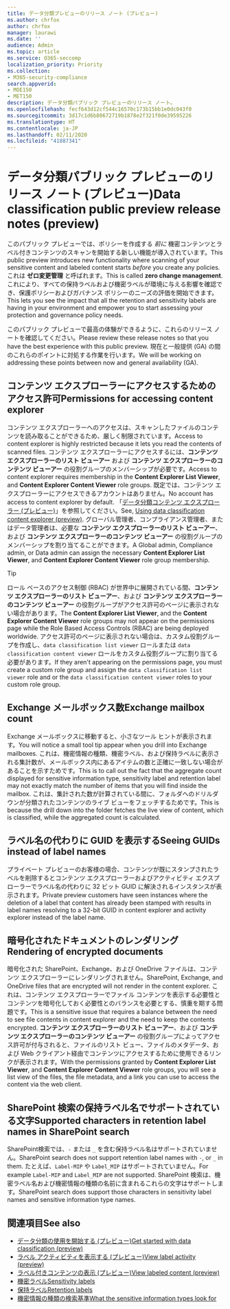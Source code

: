 ```yaml
---
title: データ分類プレビューのリリース ノート (プレビュー)
ms.author: chrfox
author: chrfox
manager: laurawi
ms.date: ''
audience: Admin
ms.topic: article
ms.service: O365-seccomp
localization_priority: Priority
ms.collection:
- M365-security-compliance
search.appverid:
- MOE150
- MET150
description: データ分類パブリック プレビューのリリース ノート。
ms.openlocfilehash: fecf643d12cf544c16570c173b15bb1e0dc043f0
ms.sourcegitcommit: 3d17c1d6b80672719b1878e2f321f0de39595226
ms.translationtype: HT
ms.contentlocale: ja-JP
ms.lasthandoff: 02/11/2020
ms.locfileid: "41887341"
---
```

# <a name="data-classification-public-preview-release-notes-preview"></a><span data-ttu-id="46b88-103">データ分類パブリック プレビューのリリース ノート (プレビュー)</span><span class="sxs-lookup"><span data-stu-id="46b88-103">Data classification public preview release notes (preview)</span></span>

<span data-ttu-id="46b88-104">このパブリック プレビューでは、ポリシーを作成する *前に* 機密コンテンツとラベル付きコンテンツのスキャンを開始する新しい機能が導入されています。</span><span class="sxs-lookup"><span data-stu-id="46b88-104">This public preview introduces new functionality where scanning of your sensitive content and labeled content starts *before* you create any policies.</span></span> <span data-ttu-id="46b88-105">これは **ゼロ変更管理** と呼ばれます。</span><span class="sxs-lookup"><span data-stu-id="46b88-105">This is called **zero change management**.</span></span> <span data-ttu-id="46b88-106">これにより、すべての保持ラベルおよび機密ラベルが環境に与える影響を確認でき、保護ポリシーおよびガバナンス ポリシーのニーズの評価を開始できます。</span><span class="sxs-lookup"><span data-stu-id="46b88-106">This lets you see the impact that all the retention and sensitivity labels are having in your environment and empower you to start assessing your protection and governance policy needs.</span></span>

<span data-ttu-id="46b88-107">このパブリック プレビューで最高の体験ができるように、これらのリリース ノートを確認してください。</span><span class="sxs-lookup"><span data-stu-id="46b88-107">Please review these release notes so that you have the best experience with this public preview.</span></span> <span data-ttu-id="46b88-108">現在と一般提供 (GA) の間のこれらのポイントに対処する作業を行います。</span><span class="sxs-lookup"><span data-stu-id="46b88-108">We will be working on addressing these points between now and general availability (GA).</span></span>

## <a name="permissions-for-accessing-content-explorer"></a><span data-ttu-id="46b88-109">コンテンツ エクスプローラーにアクセスするためのアクセス許可</span><span class="sxs-lookup"><span data-stu-id="46b88-109">Permissions for accessing content explorer</span></span>

<span data-ttu-id="46b88-110">コンテンツ エクスプローラーへのアクセスは、スキャンしたファイルのコンテンツを読み取ることができるため、厳しく制限されています。</span><span class="sxs-lookup"><span data-stu-id="46b88-110">Access to content explorer is highly restricted because it lets you read the contents of scanned files.</span></span> <span data-ttu-id="46b88-111">コンテンツ エクスプローラーにアクセスするには、**コンテンツ エクスプローラーのリスト ビューアー** および **コンテンツ エクスプローラーのコンテンツ ビューアー** の役割グループのメンバーシップが必要です。</span><span class="sxs-lookup"><span data-stu-id="46b88-111">Access to content explorer requires membership in the **Content Explorer List Viewer**, and **Content Explorer Content Viewer** role groups.</span></span> <span data-ttu-id="46b88-112">既定では、コンテンツ エクスプローラーにアクセスできるアカウントはありません。</span><span class="sxs-lookup"><span data-stu-id="46b88-112">No account has access to content explorer by default.</span></span> <span data-ttu-id="46b88-113">「[データ分類コンテンツ エクスプローラー (プレビュー)](data-classification-content-explorer.md#permissions)」を参照してください。</span><span class="sxs-lookup"><span data-stu-id="46b88-113">See, [Using data classification content explorer (preview)](data-classification-content-explorer.md#permissions).</span></span> <span data-ttu-id="46b88-114">グローバル管理者、コンプライアンス管理者、またはデータ管理者は、必要な **コンテンツ エクスプローラーのリスト ビューアー**、および **コンテンツ エクスプローラーのコンテンツ ビューアー** の役割グループのメンバーシップを割り当てることができます。</span><span class="sxs-lookup"><span data-stu-id="46b88-114">A Global admin, Compliance admin, or Data admin can assign the necessary **Content Explorer List Viewer**, and **Content Explorer Content Viewer** role group membership.</span></span>

> [!TIP]
> <span data-ttu-id="46b88-115">ロール ベースのアクセス制御 (RBAC) が世界中に展開されている間、**コンテンツ エクスプローラーのリスト ビューアー**、および **コンテンツ エクスプローラーのコンテンツ ビューアー** の役割グループがアクセス許可のページに表示されない場合があります。</span><span class="sxs-lookup"><span data-stu-id="46b88-115">The **Content Explorer List Viewer**, and the **Content Explorer Content Viewer** role groups may not appear on the permissions page while the Role Based Access Controls (RBAC) are being deployed worldwide.</span></span> <span data-ttu-id="46b88-116">アクセス許可のページに表示されない場合は、カスタム役割グループを作成し、`data classification list viewer` ロールまたは `data classification content viewer` ロールをカスタム役割グループに割り当てる必要があります。</span><span class="sxs-lookup"><span data-stu-id="46b88-116">If they aren't appearing on the permissions page, you must create a custom role group and assign the `data classification list viewer` role and or the `data classification content viewer` roles to your custom role group.</span></span>

## <a name="exchange-mailbox-count"></a><span data-ttu-id="46b88-117">Exchange メールボックス数</span><span class="sxs-lookup"><span data-stu-id="46b88-117">Exchange mailbox count</span></span>

<span data-ttu-id="46b88-118">Exchange メールボックスに移動すると、小さなツール ヒントが表示されます。</span><span class="sxs-lookup"><span data-stu-id="46b88-118">You will notice a small tool tip appear when you drill into Exchange mailboxes.</span></span> <span data-ttu-id="46b88-119">これは、機密情報の種類、機密ラベル、および保持ラベルに表示される集計数が、メールボックス内にあるアイテムの数と正確に一致しない場合があることを示すためです。</span><span class="sxs-lookup"><span data-stu-id="46b88-119">This is to call out the fact that the aggregate count displayed for sensitive information type, sensitivity label and retention label may not exactly match the number of items that you will find inside the mailbox.</span></span> <span data-ttu-id="46b88-120">これは、集計された数が計算されている間に、フォルダへのドリルダウンが分類されたコンテンツのライブ ビューをフェッチするためです。</span><span class="sxs-lookup"><span data-stu-id="46b88-120">This is because the drill down into the folder fetches the live view of content, which is classified, while the aggregated count is calculated.</span></span>

## <a name="seeing-guids-instead-of-label-names"></a><span data-ttu-id="46b88-121">ラベル名の代わりに GUID を表示する</span><span class="sxs-lookup"><span data-stu-id="46b88-121">Seeing GUIDs instead of label names</span></span>

<span data-ttu-id="46b88-122">プライベート プレビューのお客様の場合、コンテンツが既にスタンプされたラベルを削除するとコンテンツ エクスプローラーおよびアクティビティ エクスプローラーでラベル名の代わりに 32 ビット GUID に解決されるインスタンスが表示されます。</span><span class="sxs-lookup"><span data-stu-id="46b88-122">Private preview customers have seen instances where the deletion of a label that content has already been stamped with results in label names resolving to a 32-bit GUID in content explorer and activity explorer instead of the label name.</span></span> 

## <a name="rendering-of-encrypted-documents"></a><span data-ttu-id="46b88-123">暗号化されたドキュメントのレンダリング</span><span class="sxs-lookup"><span data-stu-id="46b88-123">Rendering of encrypted documents</span></span>

<span data-ttu-id="46b88-124">暗号化された SharePoint、Exchange、および OneDrive ファイルは、コンテンツ エクスプローラーにレンダリングされません。</span><span class="sxs-lookup"><span data-stu-id="46b88-124">SharePoint, Exchange, and OneDrive files that are encrypted will not render in the content explorer.</span></span> <span data-ttu-id="46b88-125">これは、コンテンツ エクスプローラーでファイル コンテンツを表示する必要性とコンテンツを暗号化しておく必要性とのバランスを必要とする、慎重を期する問題です。</span><span class="sxs-lookup"><span data-stu-id="46b88-125">This is a sensitive issue that requires a balance between the need to see file contents in content explorer and the need to keep the contents encrypted.</span></span> <span data-ttu-id="46b88-126">**コンテンツ エクスプローラーのリスト ビューアー**、および **コンテンツ エクスプローラーのコンテンツ ビューアー** の役割グループによってアクセス許可が付与されると、ファイルのリスト ビュー、ファイルのメタデータ、および Web クライアント経由でコンテンツにアクセスするために使用できるリンクが表示されます。</span><span class="sxs-lookup"><span data-stu-id="46b88-126">With the permissions granted by **Content Explorer List Viewer**, and **Content Explorer Content Viewer** role groups, you will see a list view of the files, the file  metadata, and a link you can use to access the content via the web client.</span></span>

## <a name="supported-characters-in-retention-label-names-in-sharepoint-search"></a><span data-ttu-id="46b88-127">SharePoint 検索の保持ラベル名でサポートされている文字</span><span class="sxs-lookup"><span data-stu-id="46b88-127">Supported characters in retention label names in SharePoint search</span></span>

<span data-ttu-id="46b88-128">SharePoint検索では、`-` または `_` を含む保持ラベル名はサポートされていません。</span><span class="sxs-lookup"><span data-stu-id="46b88-128">SharePoint search does not support retention label names with `-`, or `_` in them.</span></span> <span data-ttu-id="46b88-129">たとえば、`Label-MIP` や `Label_MIP` はサポートされていません。</span><span class="sxs-lookup"><span data-stu-id="46b88-129">For example `Label-MIP` and `Label_MIP` are not supported.</span></span> <span data-ttu-id="46b88-130">SharePoint 検索は、機密ラベル名および機密情報の種類の名前に含まれるこれらの文字はサポートします。</span><span class="sxs-lookup"><span data-stu-id="46b88-130">SharePoint search does support those characters in sensitivity label names and sensitive information type names.</span></span>

## <a name="see-also"></a><span data-ttu-id="46b88-131">関連項目</span><span class="sxs-lookup"><span data-stu-id="46b88-131">See also</span></span>

- [<span data-ttu-id="46b88-132">データ分類の使用を開始する (プレビュー)</span><span class="sxs-lookup"><span data-stu-id="46b88-132">Get started with data classification (preview)</span></span>](data-classification-overview.md)
- [<span data-ttu-id="46b88-133">ラベル アクティビティを表示する (プレビュー)</span><span class="sxs-lookup"><span data-stu-id="46b88-133">View label activity (preview)</span></span>](data-classification-activity-explorer.md)
- [<span data-ttu-id="46b88-134">ラベル付きコンテンツの表示 (プレビュー)</span><span class="sxs-lookup"><span data-stu-id="46b88-134">View labeled content (preview)</span></span>](data-classification-content-explorer.md)
- [<span data-ttu-id="46b88-135">機密ラベル</span><span class="sxs-lookup"><span data-stu-id="46b88-135">Sensitivity labels</span></span>](sensitivity-labels.md)
- [<span data-ttu-id="46b88-136">保持ラベル</span><span class="sxs-lookup"><span data-stu-id="46b88-136">Retention labels</span></span>](labels.md)
- [<span data-ttu-id="46b88-137">機密情報の種類の検索基準</span><span class="sxs-lookup"><span data-stu-id="46b88-137">What the sensitive information types look for</span></span>](what-the-sensitive-information-types-look-for.md)


